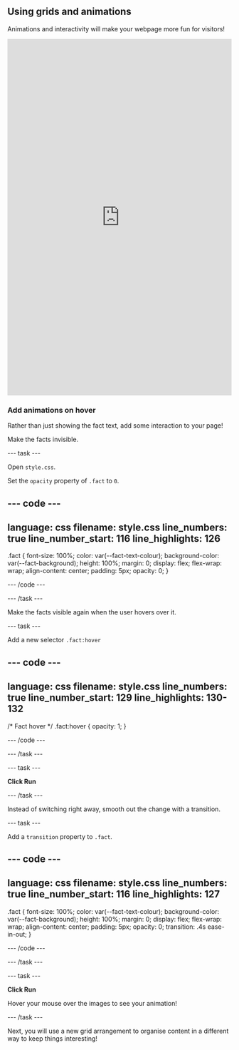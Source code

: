## Using grids and animations

Animations and interactivity will make your webpage more fun for visitors!

<iframe src="https://editor.raspberrypi.org/en/embed/viewer/welcome-to-antarctica-step6" width="100%" height="800" frameborder="0" marginwidth="0" marginheight="0" allowfullscreen> </iframe>

### Add animations on hover

Rather than just showing the fact text, add some interaction to your page!

Make the facts invisible.

--- task ---

Open `style.css`.

Set the `opacity` property of `.fact` to `0`.

--- code ---
---
language: css
filename: style.css
line_numbers: true
line_number_start: 116
line_highlights: 126
---

.fact {
  font-size: 100%;
  color: var(--fact-text-colour);
  background-color: var(--fact-background);
  height: 100%;
  margin: 0;
  display: flex;
  flex-wrap: wrap;
  align-content: center;
  padding: 5px;
  opacity: 0;
}

--- /code ---

--- /task ---

Make the facts visible again when the user hovers over it.

--- task ---

Add a new selector `.fact:hover`

--- code ---
---
language: css
filename: style.css
line_numbers: true
line_number_start: 129
line_highlights: 130-132
---

/* Fact hover */
.fact:hover {
  opacity: 1;
}

--- /code ---

--- /task ---

--- task ---

**Click Run**

--- /task ---

Instead of switching right away, smooth out the change with a transition.

--- task ---

Add a `transition` property to `.fact`.

--- code ---
---
language: css
filename: style.css
line_numbers: true
line_number_start: 116
line_highlights: 127
---

.fact {
  font-size: 100%;
  color: var(--fact-text-colour);
  background-color: var(--fact-background);
  height: 100%;
  margin: 0;
  display: flex;
  flex-wrap: wrap;
  align-content: center;
  padding: 5px;
  opacity: 0;
  transition: .4s ease-in-out;
}

--- /code ---

--- /task ---

--- task ---

**Click Run**

Hover your mouse over the images to see your animation!

--- /task ---

Next, you will use a new grid arrangement to organise content in a different way to keep things interesting!
